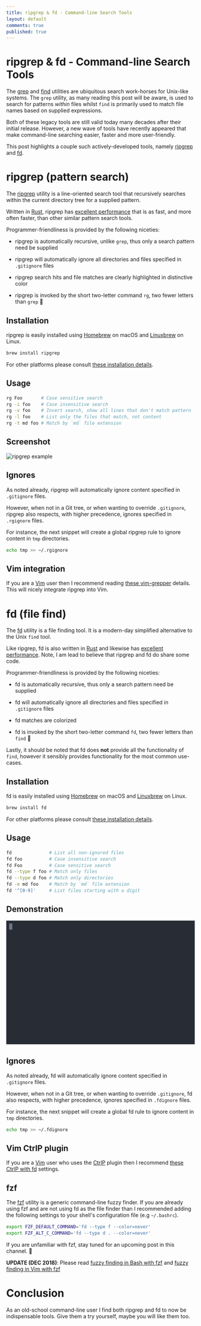 ```yaml
---
title: ripgrep & fd - Command-line Search Tools
layout: default
comments: true
published: true
---
```


ripgrep & fd - Command-line Search Tools
========================================

The [grep](https://en.wikipedia.org/wiki/Grep) and
[find](https://en.wikipedia.org/wiki/Find_(Unix)) utilities are ubiquitous
search work-horses for Unix-like systems. The `grep` utility, as many reading
this post will be aware, is used to search for patterns *within* files whilst
`find` is primarily used to match file names based on supplied expressions.

Both of these legacy tools are still valid today many decades after their
initial release. However, a new wave of tools have recently appeared that make
command-line searching easier, faster and more user-friendly.

This post highlights a couple such actively-developed tools, namely
[ripgrep](https://github.com/BurntSushi/ripgrep) and
[fd](https://github.com/sharkdp/fd).

<a id="ripgrep"></a>**ripgrep** (pattern search)
================================================

The [ripgrep](https://github.com/BurntSushi/ripgrep) utility is a line-oriented
search tool that recursively searches within the current directory tree for a
supplied pattern.

Written in [Rust](https://www.rust-lang.org), ripgrep has [excellent
performance](https://blog.burntsushi.net/ripgrep) that is as fast, and more
often faster, than other similar pattern search tools.

Programmer-friendliness is provided by the following niceties:

- ripgrep is automatically recursive, unlike `grep`, thus only a search pattern
    need be supplied

- ripgrep will automatically ignore all directories and files specified in
    `.gitignore` files

- ripgrep search hits and file matches are clearly highlighted in distinctive
    color

- ripgrep is invoked by the short two-letter command `rg`, two fewer letters
    than `grep` :tada:

Installation
------------

ripgrep is easily installed using [Homebrew](https://brew.sh) on macOS and
 [Linuxbrew](https://docs.brew.sh/Linuxbrew) on Linux.

```sh
brew install ripgrep
```

For other platforms please consult [these installation
details](https://github.com/BurntSushi/ripgrep#installation).

Usage
-----

```sh
rg Foo       # Case sensitive search
rg -i foo    # Case insensitive search
rg -v foo    # Invert search, show all lines that don't match pattern
rg -l foo    # List only the files that match, not content
rg -t md foo # Match by `md` file extension
```

Screenshot
----------

![ripgrep example](http://burntsushi.net/stuff/ripgrep1.png "ripgrep example")

Ignores
-------

As noted already, ripgrep will automatically ignore content specified in
`.gitignore` files.

However, when not in a Git tree, or when wanting to override `.gitignore`,
ripgrep also respects, with higher precedence, ignores specified in `.rgignore`
files.

For instance, the next snippet will create a global ripgrep rule to ignore
content in `tmp` directories.

```sh
echo tmp >> ~/.rgignore
```

Vim integration
---------------

If you are a [Vim](https://www.vim.org) user then I recommend reading
[these vim-grepper](https://bluz71.github.io/2017/05/21/vim-plugins-i-like.html#vim-grepper)
details. This will nicely integrate ripgrep into Vim.

<a id="fd"></a>**fd** (file find)
=================================

The [fd](https://github.com/sharkdp/fd) utility is a file finding tool. It is a
modern-day simplified alternative to the Unix `find` tool.

Like ripgrep, fd is also written in [Rust](https://www.rust-lang.org) and
likewise has [excellent performance](https://github.com/sharkdp/fd#benchmark).
Note, I am lead to believe that ripgrep and fd do share some code.

Programmer-friendliness is provided by the following niceties:

- fd is automatically recursive, thus only a search pattern need be supplied

- fd will automatically ignore all directories and files specified in
    `.gitignore` files

- fd matches are colorized

- fd is invoked by the short two-letter command `fd`, two fewer letters
    than `find` :tada:

Lastly, it should be noted that fd does **not** provide all the functionality
of `find`, however it sensibly provides functionality for the most common
use-cases.

Installation
------------

fd is easily installed using [Homebrew](https://brew.sh) on macOS and
 [Linuxbrew](https://docs.brew.sh/Linuxbrew) on Linux.

```sh
brew install fd
```

For other platforms please consult [these installation
details](https://github.com/sharkdp/fd#installation).

Usage
-----

```sh
fd              # List all non-ignored files
fd foo          # Case insensitive search
fd Foo          # Case sensitive search
fd --type f foo # Match only files
fd --type d foo # Match only directories
fd -e md foo    # Match by `md` file extension
fd '^[0-9]'     # List files starting with a digit
```

Demonstration
-------------

![fd example](https://github.com/sharkdp/fd/raw/master/doc/screencast.svg?sanitize=true "fd example")

Ignores
-------

As noted already, fd will automatically ignore content specified in
`.gitignore` files.

However, when not in a Git tree, or when wanting to override `.gitignore`,
fd also respects, with higher precedence, ignores specified in `.fdignore`
files.

For instance, the next snippet will create a global fd rule to ignore
content in `tmp` directories.

```sh
echo tmp >> ~/.fdignore
```

Vim CtrlP plugin
----------------

If you are a [Vim](https://www.vim.org) user who uses the
[CtrlP](https://github.com/ctrlpvim/ctrlp.vim) plugin then I recommend [these
CtrlP with
fd](https://bluz71.github.io/2017/05/21/vim-plugins-i-like.html#ctrlp)
settings.

fzf
---

The [fzf](https://github.com/junegunn/fzf) utility is a generic command-line
fuzzy finder. If you are already using fzf and are not using fd as the file
finder than I recommended adding the following settings to your shell's
configuration file (e.g `~/.bashrc`).

```sh
export FZF_DEFAULT_COMMAND='fd --type f --color=never'
export FZF_ALT_C_COMMAND='fd --type d . --color=never'
```

If you are unfamiliar with fzf, stay tuned for an upcoming post in this
channel. :eyes:

**UPDATE (DEC 2018)**: Please read [fuzzy finding in Bash with
fzf](https://bluz71.github.io/2018/11/26/fuzzy-finding-in-bash-with-fzf.html)
and [fuzzy finding in Vim with
fzf](https://bluz71.github.io/2018/12/04/fuzzy-finding-in-vim-with-fzf.html)

Conclusion
==========

As an old-school command-line user I find both ripgrep and fd to now be
indispensable tools. Give them a try yourself, maybe you will like them too.
